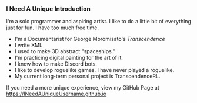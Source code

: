 ### I Need A Unique Introduction
I'm a solo programmer and aspiring artist. I like to do a little bit of everything just for fun. I have too much free time.
- I'm a Documentarist for George Moromisato's *Transcendence*
- I write XML
- I used to make 3D abstract "spaceships."
- I'm practicing digital painting for the art of it.
- I know how to make Discord bots.
- I like to develop roguelike games. I have never played a roguelike.
- My current long-term personal project is TranscendenceRL.

If you need a more unique experience, view my GitHub Page at https://INeedAUniqueUsername.github.io
<!--
**INeedAUniqueUsername/INeedAUniqueUsername** is a ✨ _special_ ✨ repository because its `README.md` (this file) appears on your GitHub profile.

Here are some ideas to get you started:

- 🔭 I’m currently working on ...
- 🌱 I’m currently learning ...
- 👯 I’m looking to collaborate on ...
- 🤔 I’m looking for help with ...
- 💬 Ask me about ...
- 📫 How to reach me: ...
- 😄 Pronouns: ...
- ⚡ Fun fact: ...
-->
